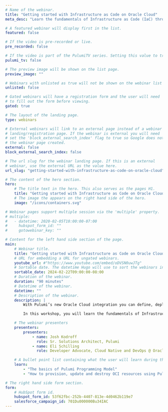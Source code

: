 ```yaml
---
# Name of the webinar.
title: "Getting started with Infrastructure as Code on Oracle Cloud"
meta_desc: "Learn the fundamentals of Infrastructure as Code (IaC) through guided exercises using Pulumi on Oracle Cloud Infrastructure."

# A featured webinar will display first in the list.
featured: false

# If the video is pre-recorded or live.
pre_recorded: false

# If the video is part of the PulumiTV series. Setting this value to true will list the video in the "PulumiTV" section.
pulumi_tv: false

# The preview image will be shown on the list page.
preview_image: ""

# Webinars with unlisted as true will not be shown on the webinar list
unlisted: false

# Gated webinars will have a registration form and the user will need
# to fill out the form before viewing.
gated: true

# The layout of the landing page.
type: webinars

# External webinars will link to an external page instead of a webinar
# landing/registration page. If the webinar is external you will need
# set the 'block_external_search_index' flag to true so Google does not index
# the webinar page created.
external: false
block_external_search_index: false

# The url slug for the webinar landing page. If this is an external
# webinar, use the external URL as the value here.
url_slug: "getting-started-with-infrastructure-as-code-on-oracle-cloud"

# The content of the hero section.
hero:
    # The title text in the hero. This also serves as the pages H1.
    title: "Getting started with Infrastructure as Code on Oracle Cloud"
    # The image the appears on the right hand side of the hero.
    image: "/icons/containers.svg"

# Webinar pages support multiple session via the 'multiple' property.
# multiple:
#   - datetime: 2020-02-05T10:00:00-07:00
#     hubspot_form_id: ""
#     gotowebinar_key: ""

# Content for the left hand side section of the page.
main:
    # Webinar title.
    title: "Getting started with Infrastructure as Code on Oracle Cloud"
    # URL for embedding a URL for ungated webinars.
    youtube_url: #"https://www.youtube.com/embed/oDVSN0uwJTg"
    # Sortable date. The datetime Hugo will use to sort the webinars in date order.
    sortable_date: 2024-02-22T09:00:00-08:00
    # Duration of the webinar.
    duration: "90 minutes"
    # Datetime of the webinar.
    datetime: ""
    # Description of the webinar.
    description: |
        With Pulumi’s new Oracle Cloud integration you can define, deploy, and manage OCI resources using your favorite programming languages including JavaScript/TypeScript, Python, C#/.NET, and Golang.

        In this workshop, you will learn the fundamentals of Infrastructure as Code through a guided exercise using Pulumi’s infrastructure as code platform, where you can use familiar programming languages to provision infrastructure on any cloud.

    # The webinar presenters
    presenters:
        presenters:
            - name: Josh Kodroff
              role: Sr. Solutions Architect, Pulumi
            - name: Eli Schilling
              role: Developer Advocate, Cloud Native and DevOps @ Oracle

    # A bullet point list containing what the user will learn during the webinar.
    learn:
        - "The basics of Pulumi Programming Model"
        - "How to provision, update and destroy OCI resources using Pulumi"

# The right hand side form section.
form:
    # HubSpot form id.
    hubspot_form_id: 53f62fbc-252b-4407-813e-4d0462b119e7
    salesforce_campaign_id: 701Du000000Bu34IAC
---
```

